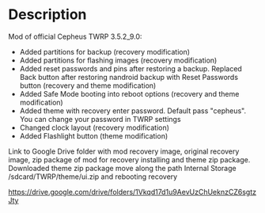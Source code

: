 # Description

Mod of official Cepheus TWRP 3.5.2_9.0:

- Added partitions for backup (recovery modification)
- Added partitions for flashing images (recovery modification)
- Added reset passwords and pins after restoring a backup. Replaced Back button after restoring nandroid backup with Reset Passwords button (recovery and theme modification)
- Added Safe Mode booting into reboot options (recovery and theme modification)
- Added theme with recovery enter password. Default pass "cepheus". You can change your password in TWRP settings
- Changed clock layout (recovery modification)
- Added Flashlight button (theme modification)

Link to Google Drive folder with mod recovery image, original recovery image, zip package of mod for recovery installing and theme zip package.
Downloaded theme zip package move along the path Internal Storage /sdcard/TWRP/theme/ui.zip and rebooting recovery

https://drive.google.com/drive/folders/1Vkqd17d1u9AevUzChUeknzCZ6sgtzJty
